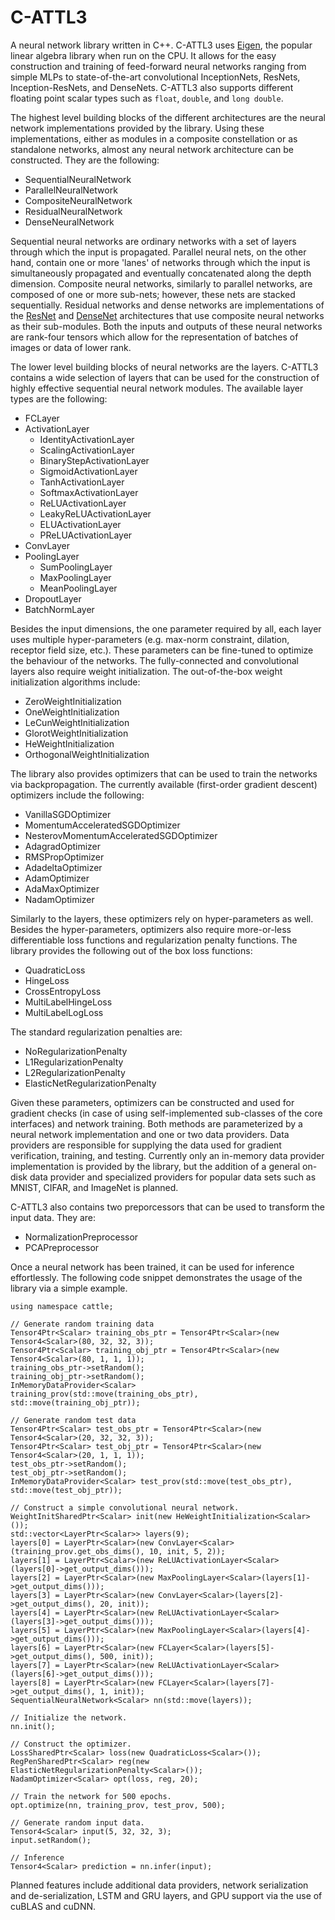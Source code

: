 # C-ATTL3
A neural network library written in C++. C-ATTL3 uses [Eigen](http://eigen.tuxfamily.org), the popular linear algebra library when run on the CPU. It allows for the easy construction and training of feed-forward neural networks ranging from simple MLPs to state-of-the-art convolutional InceptionNets, ResNets, Inception-ResNets, and DenseNets. C-ATTL3 also supports different floating point scalar types such as `float`, `double`, and `long double`.

The highest level building blocks of the different architectures are the neural network implementations provided by the library. Using these implementations, either as modules in a composite constellation or as standalone networks, almost any neural network architecture can be constructed. They are the following:
* SequentialNeuralNetwork
* ParallelNeuralNetwork
* CompositeNeuralNetwork
* ResidualNeuralNetwork
* DenseNeuralNetwork

Sequential neural networks are ordinary networks with a set of layers through which the input is propagated. Parallel neural nets, on the other hand, contain one or more 'lanes' of networks through which the input is simultaneously propagated and eventually concatenated along the depth dimension. Composite neural networks, similarly to parallel networks, are composed of one or more sub-nets; however, these nets are stacked sequentially. Residual networks and dense networks are implementations of the [ResNet](https://arxiv.org/abs/1512.03385) and [DenseNet](https://arxiv.org/abs/1608.06993) architectures that use composite neural networks as their sub-modules. Both the inputs and outputs of these neural networks are rank-four tensors which allow for the representation of batches of images or data of lower rank.

The lower level building blocks of neural networks are the layers. C-ATTL3 contains a wide selection of layers that can be used for the construction of highly effective sequential neural network modules. The available layer types are the following:
* FCLayer
* ActivationLayer
  * IdentityActivationLayer
  * ScalingActivationLayer
  * BinaryStepActivationLayer
  * SigmoidActivationLayer
  * TanhActivationLayer
  * SoftmaxActivationLayer
  * ReLUActivationLayer
  * LeakyReLUActivationLayer
  * ELUActivationLayer
  * PReLUActivationLayer
* ConvLayer
* PoolingLayer
  * SumPoolingLayer
  * MaxPoolingLayer
  * MeanPoolingLayer
* DropoutLayer
* BatchNormLayer

Besides the input dimensions, the one parameter required by all, each layer uses multiple hyper-parameters (e.g. max-norm constraint, dilation, receptor field size, etc.). These parameters can be fine-tuned to optimize the behaviour of the networks. The fully-connected and convolutional layers also require weight initialization. The out-of-the-box weight initialization algorithms include:
* ZeroWeightInitialization
* OneWeightInitialization
* LeCunWeightInitialization
* GlorotWeightInitialization
* HeWeightInitialization
* OrthogonalWeightInitialization

The library also provides optimizers that can be used to train the networks via backpropagation. The currently available (first-order gradient descent) optimizers include the following:
* VanillaSGDOptimizer
* MomentumAcceleratedSGDOptimizer
* NesterovMomentumAcceleratedSGDOptimizer
* AdagradOptimizer
* RMSPropOptimizer
* AdadeltaOptimizer
* AdamOptimizer
* AdaMaxOptimizer
* NadamOptimizer

Similarly to the layers, these optimizers rely on hyper-parameters as well. Besides the hyper-parameters, optimizers also require more-or-less differentiable loss functions and regularization penalty functions. The library provides the following out of the box loss functions:
* QuadraticLoss
* HingeLoss
* CrossEntropyLoss
* MultiLabelHingeLoss
* MultiLabelLogLoss

The standard regularization penalties are:
* NoRegularizationPenalty
* L1RegularizationPenalty
* L2RegularizationPenalty
* ElasticNetRegularizationPenalty

Given these parameters, optimizers can be constructed and used for gradient checks (in case of using self-implemented sub-classes of the core interfaces) and network training. Both methods are parameterized by a neural network implementation and one or two data providers. Data providers are responsible for supplying the data used for gradient verification, training, and testing. Currently only an in-memory data provider implementation is provided by the library, but the addition of a general on-disk data provider and specialized providers for popular data sets such as MNIST, CIFAR, and ImageNet is planned.

C-ATTL3 also contains two preporcessors that can be used to transform the input data. They are:
* NormalizationPreprocessor
* PCAPreprocessor

Once a neural network has been trained, it can be used for inference effortlessly. The following code snippet demonstrates the usage of the library via a simple example.

	using namespace cattle;
	
	// Generate random training data
	Tensor4Ptr<Scalar> training_obs_ptr = Tensor4Ptr<Scalar>(new Tensor4<Scalar>(80, 32, 32, 3));
	Tensor4Ptr<Scalar> training_obj_ptr = Tensor4Ptr<Scalar>(new Tensor4<Scalar>(80, 1, 1, 1));
	training_obs_ptr->setRandom();
	training_obj_ptr->setRandom();
	InMemoryDataProvider<Scalar> training_prov(std::move(training_obs_ptr), std::move(training_obj_ptr));

	// Generate random test data
	Tensor4Ptr<Scalar> test_obs_ptr = Tensor4Ptr<Scalar>(new Tensor4<Scalar>(20, 32, 32, 3));
	Tensor4Ptr<Scalar> test_obj_ptr = Tensor4Ptr<Scalar>(new Tensor4<Scalar>(20, 1, 1, 1));
	test_obs_ptr->setRandom();
	test_obj_ptr->setRandom();
	InMemoryDataProvider<Scalar> test_prov(std::move(test_obs_ptr), std::move(test_obj_ptr));

	// Construct a simple convolutional neural network.
	WeightInitSharedPtr<Scalar> init(new HeWeightInitialization<Scalar>());
	std::vector<LayerPtr<Scalar>> layers(9);
	layers[0] = LayerPtr<Scalar>(new ConvLayer<Scalar>(training_prov.get_obs_dims(), 10, init, 5, 2));
	layers[1] = LayerPtr<Scalar>(new ReLUActivationLayer<Scalar>(layers[0]->get_output_dims()));
	layers[2] = LayerPtr<Scalar>(new MaxPoolingLayer<Scalar>(layers[1]->get_output_dims()));
	layers[3] = LayerPtr<Scalar>(new ConvLayer<Scalar>(layers[2]->get_output_dims(), 20, init));
	layers[4] = LayerPtr<Scalar>(new ReLUActivationLayer<Scalar>(layers[3]->get_output_dims()));
	layers[5] = LayerPtr<Scalar>(new MaxPoolingLayer<Scalar>(layers[4]->get_output_dims()));
	layers[6] = LayerPtr<Scalar>(new FCLayer<Scalar>(layers[5]->get_output_dims(), 500, init));
	layers[7] = LayerPtr<Scalar>(new ReLUActivationLayer<Scalar>(layers[6]->get_output_dims()));
	layers[8] = LayerPtr<Scalar>(new FCLayer<Scalar>(layers[7]->get_output_dims(), 1, init));
	SequentialNeuralNetwork<Scalar> nn(std::move(layers));

	// Initialize the network.
	nn.init();

	// Construct the optimizer.
	LossSharedPtr<Scalar> loss(new QuadraticLoss<Scalar>());
	RegPenSharedPtr<Scalar> reg(new ElasticNetRegularizationPenalty<Scalar>());
	NadamOptimizer<Scalar> opt(loss, reg, 20);

	// Train the network for 500 epochs.
	opt.optimize(nn, training_prov, test_prov, 500);
	
	// Generate random input data.
	Tensor4<Scalar> input(5, 32, 32, 3);
	input.setRandom();
	
	// Inference
	Tensor4<Scalar> prediction = nn.infer(input);

Planned features include additional data providers, network serialization and de-serialization, LSTM and GRU layers, and GPU support via the use of cuBLAS and cuDNN.